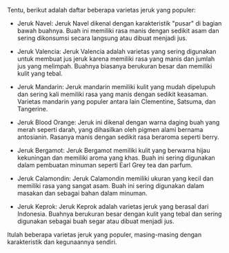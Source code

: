 Tentu, berikut adalah daftar beberapa varietas jeruk yang populer:

- Jeruk Navel: Jeruk Navel dikenal dengan karakteristik "pusar" di bagian bawah buahnya. Buah ini memiliki rasa manis dengan sedikit asam dan sering dikonsumsi secara langsung atau dibuat menjadi jus.
  
- Jeruk Valencia: Jeruk Valencia adalah varietas yang sering digunakan untuk membuat jus jeruk karena memiliki rasa yang manis dan jumlah jus yang melimpah. Buahnya biasanya berukuran besar dan memiliki kulit yang tebal.

- Jeruk Mandarin: Jeruk mandarin memiliki kulit yang mudah dipelupuh dan sering kali memiliki rasa yang manis dengan sedikit keasaman. Varietas mandarin yang populer antara lain Clementine, Satsuma, dan Tangerine.

- Jeruk Blood Orange: Jeruk ini dikenal dengan warna daging buah yang merah seperti darah, yang dihasilkan oleh pigmen alami bernama antosianin. Rasanya manis dengan sedikit rasa beraroma seperti berry.

- Jeruk Bergamot: Jeruk Bergamot memiliki kulit yang berwarna hijau kekuningan dan memiliki aroma yang khas. Buah ini sering digunakan dalam pembuatan minuman seperti Earl Grey tea dan parfum.

- Jeruk Calamondin: Jeruk Calamondin memiliki ukuran yang kecil dan memiliki rasa yang sangat asam. Buah ini sering digunakan dalam masakan dan sebagai bahan dalam minuman.

- Jeruk Keprok: Jeruk Keprok adalah varietas jeruk yang berasal dari Indonesia. Buahnya berukuran besar dengan kulit yang tebal dan sering digunakan sebagai buah segar atau dibuat menjadi jus.

Itulah beberapa varietas jeruk yang populer, masing-masing dengan karakteristik dan kegunaannya sendiri.